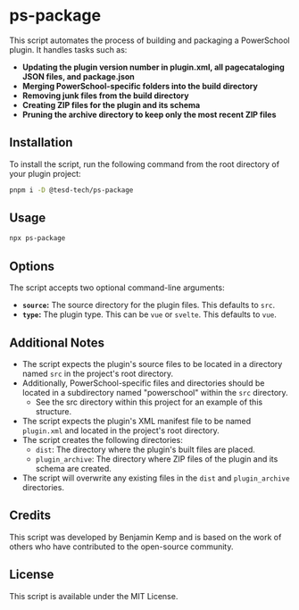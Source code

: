# ps-package

This script automates the process of building and packaging a PowerSchool plugin. It handles tasks such as:

* **Updating the plugin version number in plugin.xml, all pagecataloging JSON files, and package.json**
* **Merging PowerSchool-specific folders into the build directory**
* **Removing junk files from the build directory**
* **Creating ZIP files for the plugin and its schema**
* **Pruning the archive directory to keep only the most recent ZIP files**

## Installation

To install the script, run the following command from the root directory of your plugin project:

```bash
pnpm i -D @tesd-tech/ps-package
```

## Usage
```bash
npx ps-package
```

## Options

The script accepts two optional command-line arguments:

* **`source`:** The source directory for the plugin files. This defaults to `src`.
* **`type`:** The plugin type. This can be `vue` or `svelte`. This defaults to `vue`.

## Additional Notes

* The script expects the plugin's source files to be located in a directory named `src` in the project's root directory.
* Additionally, PowerSchool-specific files and directories should be located in a subdirectory named "powerschool" within the `src` directory.
  * See the src directory within this project for an example of this structure.
* The script expects the plugin's XML manifest file to be named `plugin.xml` and located in the project's root directory.
* The script creates the following directories:
  * `dist`: The directory where the plugin's built files are placed.
  * `plugin_archive`: The directory where ZIP files of the plugin and its schema are created.
* The script will overwrite any existing files in the `dist` and `plugin_archive` directories.

## Credits

This script was developed by Benjamin Kemp and is based on the work of others who have contributed to the open-source community.

## License

This script is available under the MIT License.

